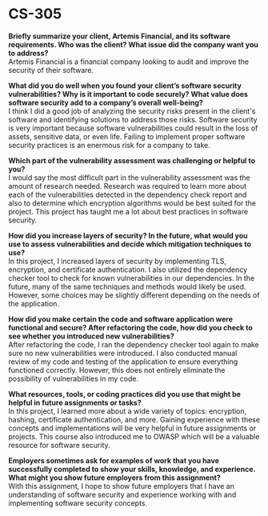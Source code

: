 # CS-305

**Briefly summarize your client, Artemis Financial, and its software requirements. Who was the client? What issue did the company want you to address?**  
Artemis Financial is a financial company looking to audit and improve the security of their software.  
  
**What did you do well when you found your client’s software security vulnerabilities? Why is it important to code securely? What value does software security add to a company’s overall well-being?**  
I think I did a good job of analyzing the security risks present in the client's software and identifying solutions to address those risks. Software security is very important because software vulnerabilities could result in the loss of assets, sensitive data, or even life. Failing to implement proper software security practices is an enermous risk for a company to take.   
  
**Which part of the vulnerability assessment was challenging or helpful to you?**  
I would say the most difficult part in the vulnerability assessment was the amount of research needed. Research was required to learn more about each of the vulnerabilities detected in the dependency check report and also to determine which encryption algorithms would be best suited for the project. This project has taught me a lot about best practices in software security. 
  
**How did you increase layers of security? In the future, what would you use to assess vulnerabilities and decide which mitigation techniques to use?**  
In this project, I increased layers of security by implementing TLS, encryption, and certificate authentication. I also utilized the dependency checker tool to check for known vulnerabilities in our dependencies. In the future, many of the same techniques and methods would likely be used. However, some choices may be slightly different depending on the needs of the application.
  
**How did you make certain the code and software application were functional and secure? After refactoring the code, how did you check to see whether you introduced new vulnerabilities?**  
After refactoring the code, I ran the dependency checker tool again to make sure no new vulnerabilities were introduced. I also conducted manual review of my code and testing of the application to ensure everything functioned correctly. However, this does not entirely eliminate the possibility of vulnerabilities in my code.
  
**What resources, tools, or coding practices did you use that might be helpful in future assignments or tasks?**  
In this project, I learned more about a wide variety of topics: encryption, hashing, certificate authentication, and more. Gaining experience with these concepts and implementations will be very helpful in future assignments or projects. This course also introduced me to OWASP which will be a valuable resource for software security. 
  
**Employers sometimes ask for examples of work that you have successfully completed to show your skills, knowledge, and experience. What might you show future employers from this assignment?**  
With this assignment, I hope to show future employers that I have an understanding of software security and experience working with and implementing software security concepts.
  
